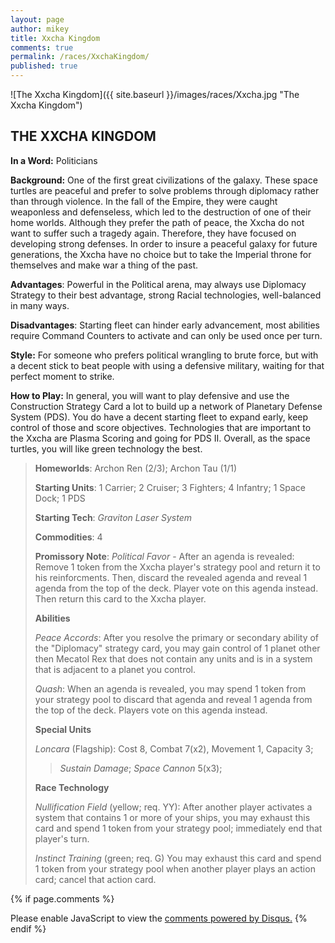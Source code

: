 ```yaml
---
layout: page
author: mikey
title: Xxcha Kingdom
comments: true
permalink: /races/XxchaKingdom/
published: true
---
```


![The Xxcha Kingdom]({{ site.baseurl }}/images/races/Xxcha.jpg "The Xxcha Kingdom")

## THE XXCHA KINGDOM

**In a Word:** Politicians

**Background:** One of the first great civilizations of the galaxy.  These space turtles are peaceful and prefer to solve problems through diplomacy rather than through violence.  In the fall of the Empire, they were caught weaponless and defenseless, which led to the destruction of one of their home worlds.  Although they prefer the path of peace, the Xxcha do not want to suffer such a tragedy again.  Therefore, they have focused on developing strong defenses.  In order to insure a peaceful galaxy for future generations, the Xxcha have no choice but to take the Imperial throne for themselves and make war a thing of the past.

**Advantages**: Powerful in the Political arena, may always use Diplomacy Strategy to their best advantage, strong Racial technologies, well-balanced in many ways.

**Disadvantages**: Starting fleet can hinder early advancement, most abilities require Command Counters to activate and can only be used once per turn.

**Style:** For someone who prefers political wrangling to brute force, but with a decent stick to beat people with using a defensive military, waiting for that perfect moment to strike.

**How to Play:** In general, you will want to play defensive and use the Construction Strategy Card a lot to build up a network of Planetary Defense System (PDS). You do have a decent starting fleet to expand early, keep control of those and score objectives. Technologies that are important to the Xxcha are Plasma Scoring and going for PDS II. Overall, as the space turtles, you will like green technology the best.

>**Homeworlds**: Archon Ren (2/3); Archon Tau (1/1)
>
>**Starting Units**: 1 Carrier; 2 Cruiser; 3 Fighters; 4 Infantry; 1 Space Dock; 1 PDS
>
>**Starting Tech**: _Graviton Laser System_
>
>**Commodities**: 4
>
>**Promissory Note**: _Political Favor_ - After an agenda is revealed: Remove 1 token from the Xxcha player's strategy pool and return it to his reinforcments. Then, discard the revealed agenda and reveal 1 agenda from the top of the deck. Player vote on this agenda instead. Then return this card to the Xxcha player. 
>
>**Abilities**
>
>_Peace Accords_: After you resolve the primary or secondary ability of the "Diplomacy" strategy card, you may gain control of 1 planet other then Mecatol Rex that does not contain any units and is in a system that is adjacent to a planet you control.
>
>_Quash_: When an agenda is revealed, you may spend 1 token from your strategy pool to discard that agenda and reveal 1 agenda from the top of the deck. Players vote on this agenda instead. 
>
>**Special Units**
>
>_Loncara_ (Flagship): Cost 8, Combat 7(x2), Movement 1, Capacity 3;
>>_Sustain Damage_; _Space Cannon_ 5(x3);
>
>**Race Technology**
>
>_Nullification Field_ (yellow; req. YY): After another player activates a system that contains 1 or more of your ships, you may exhaust this card and spend 1 token from your strategy pool; immediately end that player's turn.
>
>_Instinct Training_ (green; req. G) You may exhaust this card and spend 1 token from your strategy pool when another player plays an action card; cancel that action card.

{% if page.comments %}
<div id="disqus_thread"></div>
<script>

/**
*  RECOMMENDED CONFIGURATION VARIABLES: EDIT AND UNCOMMENT THE SECTION BELOW TO INSERT DYNAMIC VALUES FROM YOUR PLATFORM OR CMS.
*  LEARN WHY DEFINING THESE VARIABLES IS IMPORTANT: https://disqus.com/admin/universalcode/#configuration-variables*/
/*
var disqus_config = function () {
this.page.url = PAGE_URL;  // Replace PAGE_URL with your page's canonical URL variable
this.page.identifier = PAGE_IDENTIFIER; // Replace PAGE_IDENTIFIER with your page's unique identifier variable
};
*/
(function() { // DON'T EDIT BELOW THIS LINE
var d = document, s = d.createElement('script');
s.src = 'https://mikeymischief-github-io.disqus.com/embed.js';
s.setAttribute('data-timestamp', +new Date());
(d.head || d.body).appendChild(s);
})();
</script>
<noscript>Please enable JavaScript to view the <a href="https://disqus.com/?ref_noscript">comments powered by Disqus.</a></noscript>
<script id="dsq-count-scr" src="//mikeymischief-github-io.disqus.com/count.js" async></script>                            
{% endif %}
